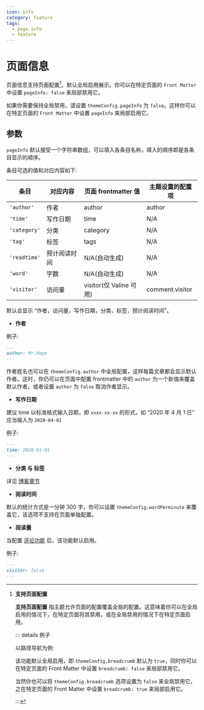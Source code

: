 ```yaml
---
icon: info
category: feature
tags:
  - page-info
  - feature
---
```


# 页面信息

页面信息支持页面配置[^applypartically]。默认全局启用展示。你可以在特定页面的 `Front Matter` 中设置 `pageInfo: false` 来局部禁用它。

[^applypartically]: **支持页面配置** <MyBadge text="支持页面配置" />

    **支持页面配置** 指主题允许页面的配置覆盖全局的配置。这意味着你可以在全局启用的情况下，在特定页面将其禁用，或在全局禁用的情况下在特定页面启用。

    ::: details 例子

    以路径导航为例:

    该功能默认全局启用，即 `themeConfig.breadcrumb` 默认为 `true`，同时你可以在特定页面的 Front Matter 中设置 `breadcrumb: false` 来局部禁用它。

    当然你也可以将 `themeConfig.breadcrumb` 选项设置为 `false` 来全局禁用它，之在特定页面的 Front Matter 中设置 `breadcrumb: true` 来局部启用它。

    :::

如果你需要保持全局禁用，请设置 `themeConfig.pageInfo` 为 `false`。这样你可以在特定页面的 `Front Matter` 中设置 `pageInfo` 来局部启用它。

## 参数 <MyBadge text="支持页面配置" />

`pageInfo` 默认接受一个字符串数组，可以填入各条目名称，填入的顺序即是各条目显示的顺序。

条目可选的值和对应内容如下:

| 条目         | 对应内容     | 页面 frontmatter 值     | 主题设置的配置项 |
| ------------ | ------------ | ----------------------- | ---------------- |
| `'author'`   | 作者         | author                  | author           |
| `'time'`     | 写作日期     | time                    | N/A              |
| `'category'` | 分类         | category                | N/A              |
| `'tag'`      | 标签         | tags                    | N/A              |
| `'readtime'` | 预计阅读时间 | N/A(自动生成)           | N/A              |
| `'word'`     | 字数         | N/A(自动生成)           | N/A              |
| `'visitor'`  | 访问量       | visitor(仅 Valine 可用) | comment.visitor  |

默认会显示 “作者，访问量，写作日期，分类，标签，预计阅读时间”。

- **作者** <MyBadge text="支持页面配置" />

例子:

```md
---
author: Mr.Hope
---
```

作者姓名也可以在 `themeConfig.author` 中全局配置，这样每篇文章都会显示默认作者。这时，你仍可以在页面中配置 frontmatter 中的 `author` 为一个新值来覆盖默认作者，或者设置 `author` 为 `false` 取消作者显示。

- **写作日期**

建议 time 以标准格式输入日期，即 `xxxx-xx-xx` 的形式，如 “2020 年 4 月 1 日” 应当输入为 `2020-04-01`

例子:

```md
---
time: 2020-01-01
---
```

- **分类 与 标签**

详见 [博客章节](blog.md)

- **阅读时间**

默认的统计方式是一分钟 300 字，你可以设置 `themeConfig.wordPerminute` 来覆盖它，该选项不支持在页面单独配置。

- **阅读量** <MyBadge text="支持页面配置" />

当配置 [评论功能](../feature/comment.md) 后，该功能默认启用。

例子:

```md
---
visitor: false
---
```
